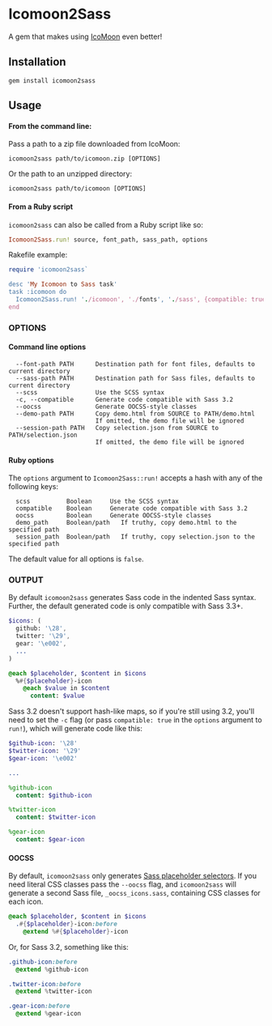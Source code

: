 # Icomoon2Sass

A gem that makes using [IcoMoon](http://icomoon.io) even better!

## Installation

`gem install icomoon2sass`


## Usage

#### From the command line:

Pass a path to a zip file downloaded from IcoMoon:

`icomoon2sass path/to/icomoon.zip [OPTIONS]`

Or the path to an unzipped directory:

`icomoon2sass path/to/icomoon [OPTIONS]`


#### From a Ruby script

`icomoon2sass` can also be called from a Ruby script like so:

```ruby
Icomoon2Sass.run! source, font_path, sass_path, options
```

Rakefile example:

```ruby
require 'icomoon2sass`

desc 'My Icomoon to Sass task'
task :icomoon do
  Icomoon2Sass.run! './icomoon', './fonts', './sass', {compatible: true}
end
```


### OPTIONS

#### Command line options

```
  --font-path PATH      Destination path for font files, defaults to current directory
  --sass-path PATH      Destination path for Sass files, defaults to current directory
  --scss                Use the SCSS syntax
  -c, --compatible      Generate code compatible with Sass 3.2
  --oocss               Generate OOCSS-style classes
  --demo-path PATH      Copy demo.html from SOURCE to PATH/demo.html
                        If omitted, the demo file will be ignored
  --session-path PATH   Copy selection.json from SOURCE to PATH/selection.json
                        If omitted, the demo file will be ignored
```

#### Ruby options

The `options` argument to `Icomoon2Sass::run!` accepts a hash with any of the following keys:

```
  scss          Boolean     Use the SCSS syntax
  compatible    Boolean     Generate code compatible with Sass 3.2
  oocss         Boolean     Generate OOCSS-style classes
  demo_path     Boolean/path   If truthy, copy demo.html to the specified path
  session_path  Boolean/path   If truthy, copy selection.json to the specified path
```

The default value for all options is `false`.




### OUTPUT
By default `icomoon2sass` generates Sass code in the indented Sass syntax. Further, the default generated code is only compatible with Sass 3.3+.

```sass
$icons: (
  github: '\28',
  twitter: '\29',
  gear: '\e002',
  ...
)

@each $placeholder, $content in $icons
  %#{$placeholder}-icon
    @each $value in $content
      content: $value
```


Sass 3.2 doesn't support hash-like maps, so if you're still using 3.2, you'll need to set the `-c` flag (or pass `compatible: true` in the `options` argument to `run!`), which will generate code like this:

```sass
$github-icon: '\28'
$twitter-icon: '\29'
$gear-icon: '\e002'

...

%github-icon
  content: $github-icon

%twitter-icon
  content: $twitter-icon

%gear-icon
  content: $gear-icon
```


#### OOCSS

By default, `icomoon2sass` only generates [Sass placeholder selectors](http://sass-lang.com/documentation/file.SASS_REFERENCE.html#placeholder_selectors_). If you need literal CSS classes pass the `--oocss` flag, and `icomoon2sass` will generate a second Sass file, `_oocss_icons.sass`, containing CSS classes for each icon.

```sass
@each $placeholder, $content in $icons
  .#{$placeholder}-icon:before
    @extend %#{$placeholder}-icon
```

Or, for Sass 3.2, something like this:

```sass
.github-icon:before
  @extend %github-icon

.twitter-icon:before
  @extend %twitter-icon

.gear-icon:before
  @extend %gear-icon
```

